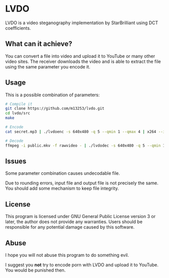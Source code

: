 LVDO
========

LVDO is a video steganography implementation by StarBrilliant using DCT
coefficients.


What can it achieve?
--------------------

You can convert a file into video and upload it to YouTube or many other video
sites. The receiver downloads the video and is able to extract the file using
the same parameter you encode it.


Usage
-----

This is a possible combination of parameters:

```bash
# Compile it
git clone https://github.com/m13253/lvdo.git
cd lvdo/src
make

# Encode
cat secret.mp3 | ./lvdoenc -s 640x480 -q 5 --qmin 1 --qmax 4 | x264 --input-res 640x480 --fps 1 --profile high --level 5.1 --tune stillimage --crf 22 --colormatrix bt709 --me dia --merange 0 -o public.mkv

# Decode
ffmpeg -i public.mkv -f rawvideo - | ./lvdodec -s 640x480 -q 5 --qmin 1 --qmax 4 | mplayer -
```


Issues
------

Some parameter combination causes undecodable file.

Due to rounding errors, input file and output file is not precisely the same.
You should add some mechanism to keep file integrity.


License
-------

This program is licensed under GNU General Public License version 3 or later,
the author does not provide any warranties. Users should be responsible for any
potential damage caused by this software.


Abuse
-----

I hope you will not abuse this program to do something evil.

I suggest you **not** try to encode porn with LVDO and upload it to YouTube.
You would be punished then.

